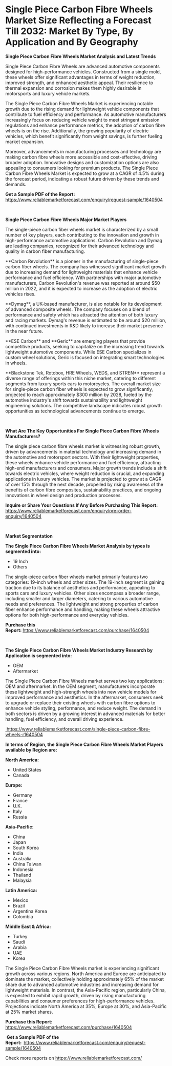 <p><h1>Single Piece Carbon Fibre Wheels Market Size Reflecting a Forecast Till 2032: Market By Type, By Application and By Geography</h1></p><p><strong>Single Piece Carbon Fibre Wheels Market Analysis and Latest Trends</strong></p>
<p><p>Single Piece Carbon Fibre Wheels are advanced automotive components designed for high-performance vehicles. Constructed from a single mold, these wheels offer significant advantages in terms of weight reduction, improved strength, and enhanced aesthetic appeal. Their resilience to thermal expansion and corrosion makes them highly desirable in motorsports and luxury vehicle markets.</p><p>The Single Piece Carbon Fibre Wheels Market is experiencing notable growth due to the rising demand for lightweight vehicle components that contribute to fuel efficiency and performance. As automotive manufacturers increasingly focus on reducing vehicle weight to meet stringent emission regulations and enhance performance metrics, the adoption of carbon fibre wheels is on the rise. Additionally, the growing popularity of electric vehicles, which benefit significantly from weight savings, is further fueling market expansion.</p><p>Moreover, advancements in manufacturing processes and technology are making carbon fibre wheels more accessible and cost-effective, driving broader adoption. Innovative designs and customization options are also appealing to consumers looking for premium products. The Single Piece Carbon Fibre Wheels Market is expected to grow at a CAGR of 4.5% during the forecast period, indicating a robust future driven by these trends and demands.</p></p>
<p><strong>Get a Sample PDF of the Report:&nbsp;</strong> <a href="https://www.reliablemarketforecast.com/enquiry/request-sample/1640504?utm_campaign=3282&utm_medium=2&utm_source=Github&utm_content=ia&utm_term=11042025&utm_id=single-piece-carbon-fibre-wheels">https://www.reliablemarketforecast.com/enquiry/request-sample/1640504</a></p>
<p>&nbsp;</p>
<p><strong>Single Piece Carbon Fibre Wheels Major Market Players</strong></p>
<p><p>The single-piece carbon fiber wheels market is characterized by a small number of key players, each contributing to the innovation and growth in high-performance automotive applications. Carbon Revolution and Dymag are leading companies, recognized for their advanced technology and quality in carbon fiber manufacturing. </p><p>**Carbon Revolution** is a pioneer in the manufacturing of single-piece carbon fiber wheels. The company has witnessed significant market growth due to increasing demand for lightweight materials that enhance vehicle performance and fuel efficiency. With partnerships with major automotive manufacturers, Carbon Revolution's revenue was reported at around $50 million in 2022, and it is expected to increase as the adoption of electric vehicles rises.</p><p>**Dymag**, a UK-based manufacturer, is also notable for its development of advanced composite wheels. The company focuses on a blend of performance and safety which has attracted the attention of both luxury and racing markets. Dymag's revenue is estimated to be around $20 million, with continued investments in R&D likely to increase their market presence in the near future.</p><p>**ESE Carbon** and **Geric** are emerging players that provide competitive products, seeking to capitalize on the increasing trend towards lightweight automotive components. While ESE Carbon specializes in custom wheel solutions, Geric is focused on integrating smart technologies in wheels. </p><p>**Blackstone Tek, Rotobox, HRE Wheels, WEDS, and STREN** represent a diverse range of offerings within this niche market, catering to different segments from luxury sports cars to motorcycles. The overall market size for single-piece carbon fiber wheels is expected to grow significantly, projected to reach approximately $300 million by 2028, fueled by the automotive industry's shift towards sustainability and lightweight engineering solutions. The competitive landscape indicates robust growth opportunities as technological advancements continue to emerge.</p></p>
<p>&nbsp;</p>
<p><strong>What Are The Key Opportunities For Single Piece Carbon Fibre Wheels Manufacturers?</strong></p>
<p><p>The single piece carbon fibre wheels market is witnessing robust growth, driven by advancements in material technology and increasing demand in the automotive and motorsport sectors. With their lightweight properties, these wheels enhance vehicle performance and fuel efficiency, attracting high-end manufacturers and consumers. Major growth trends include a shift towards electric vehicles, where weight reduction is crucial, and expanding applications in luxury vehicles. The market is projected to grow at a CAGR of over 15% through the next decade, propelled by rising awareness of the benefits of carbon fibre composites, sustainability practices, and ongoing innovations in wheel design and production processes.</p></p>
<p><strong>Inquire or Share Your Questions If Any Before Purchasing This Report:</strong> <a href="https://www.reliablemarketforecast.com/enquiry/pre-order-enquiry/1640504?utm_campaign=3282&utm_medium=2&utm_source=Github&utm_content=ia&utm_term=11042025&utm_id=single-piece-carbon-fibre-wheels">https://www.reliablemarketforecast.com/enquiry/pre-order-enquiry/1640504</a></p>
<p>&nbsp;</p>
<p><strong>Market Segmentation</strong></p>
<p><strong>The Single Piece Carbon Fibre Wheels Market Analysis by types is segmented into:</strong></p>
<p><ul><li>19 Inch</li><li>Others</li></ul></p>
<p><p>The single-piece carbon fiber wheels market primarily features two categories: 19-inch wheels and other sizes. The 19-inch segment is gaining traction due to its balance of aesthetics and performance, appealing to sports cars and luxury vehicles. Other sizes encompass a broader range, including smaller and larger diameters, catering to various automotive needs and preferences. The lightweight and strong properties of carbon fiber enhance performance and handling, making these wheels attractive options for both high-performance and everyday vehicles.</p></p>
<p><strong>Purchase this Report:&nbsp;</strong><a href="https://www.reliablemarketforecast.com/purchase/1640504?utm_campaign=3282&utm_medium=2&utm_source=Github&utm_content=ia&utm_term=11042025&utm_id=single-piece-carbon-fibre-wheels">https://www.reliablemarketforecast.com/purchase/1640504</a></p>
<p>&nbsp;</p>
<p><strong>The Single Piece Carbon Fibre Wheels Market Industry Research by Application is segmented into:</strong></p>
<p><ul><li>OEM</li><li>Aftermarket</li></ul></p>
<p><p>The Single Piece Carbon Fibre Wheels market serves two key applications: OEM and aftermarket. In the OEM segment, manufacturers incorporate these lightweight and high-strength wheels into new vehicle models for improved performance and aesthetics. In the aftermarket, consumers seek to upgrade or replace their existing wheels with carbon fibre options to enhance vehicle styling, performance, and reduce weight. The demand in both sectors is driven by a growing interest in advanced materials for better handling, fuel efficiency, and overall driving experience.</p></p>
<p><a href="https://www.reliablemarketforecast.com/single-piece-carbon-fibre-wheels-r1640504?utm_campaign=3282&utm_medium=2&utm_source=Github&utm_content=ia&utm_term=11042025&utm_id=single-piece-carbon-fibre-wheels">&nbsp;https://www.reliablemarketforecast.com/single-piece-carbon-fibre-wheels-r1640504</a></p>
<p><strong>In terms of Region, the Single Piece Carbon Fibre Wheels Market Players available by Region are:</strong></p>
<p>
    <p> <strong> North America: </strong>
        <ul>
            <li>United States</li>
            <li>Canada</li>
        </ul>
        </p> 
    <p> <strong> Europe: </strong>
        <ul>
            <li>Germany</li>
            <li>France</li>
            <li>U.K.</li>
            <li>Italy</li>
            <li>Russia</li>
        </ul>
        </p> 
    <p> <strong> Asia-Pacific: </strong>
        <ul>
            <li>China</li>
            <li>Japan</li>
            <li>South Korea</li>
            <li>India</li>
            <li>Australia</li>
            <li>China Taiwan</li>
            <li>Indonesia</li>
            <li>Thailand</li>
            <li>Malaysia</li>
        </ul>
        </p> 
    <p> <strong> Latin America: </strong>
        <ul>
            <li>Mexico</li>
            <li>Brazil</li>
            <li>Argentina Korea</li>
            <li>Colombia</li>
        </ul>
        </p> 
    <p> <strong> Middle East & Africa: </strong>
        <ul>
            <li>Turkey</li>
            <li>Saudi</li>
            <li>Arabia</li>
            <li>UAE</li>
            <li>Korea</li>
        </ul>
    </p>
    </p>
<p><p>The Single Piece Carbon Fibre Wheels market is experiencing significant growth across various regions. North America and Europe are anticipated to dominate the market, collectively holding approximately 65% of the market share due to advanced automotive industries and increasing demand for lightweight materials. In contrast, the Asia-Pacific region, particularly China, is expected to exhibit rapid growth, driven by rising manufacturing capabilities and consumer preferences for high-performance vehicles. Projections indicate North America at 35%, Europe at 30%, and Asia-Pacific at 25% market shares.</p></p>
<p><strong>Purchase this Report: </strong><a href="https://www.reliablemarketforecast.com/purchase/1640504?utm_campaign=3282&utm_medium=2&utm_source=Github&utm_content=ia&utm_term=11042025&utm_id=single-piece-carbon-fibre-wheels">https://www.reliablemarketforecast.com/purchase/1640504</a></p>
<p>&nbsp;<strong>Get a Sample PDF of the Report:&nbsp;&nbsp;</strong><a href="https://www.reliablemarketforecast.com/enquiry/request-sample/1640504?utm_campaign=3282&utm_medium=2&utm_source=Github&utm_content=ia&utm_term=11042025&utm_id=single-piece-carbon-fibre-wheels">https://www.reliablemarketforecast.com/enquiry/request-sample/1640504</a></p>
<p><strong></strong></p>
<p>Check more reports on <a href="https://www.reliablemarketforecast.com/?utm_campaign=3282&utm_medium=2&utm_source=Github&utm_content=ia&utm_term=11042025&utm_id=single-piece-carbon-fibre-wheels">https://www.reliablemarketforecast.com/</a></p>
